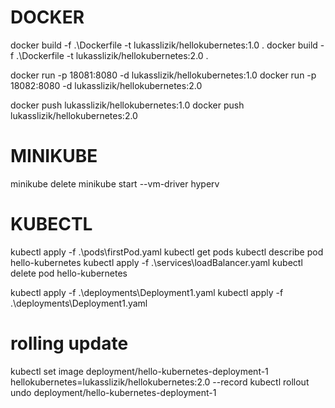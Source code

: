 # DOCKER
docker build -f .\Dockerfile -t lukasslizik/hellokubernetes:1.0 .
docker build -f .\Dockerfile -t lukasslizik/hellokubernetes:2.0 .

docker run -p 18081:8080 -d lukasslizik/hellokubernetes:1.0
docker run -p 18082:8080 -d lukasslizik/hellokubernetes:2.0

docker push lukasslizik/hellokubernetes:1.0
docker push lukasslizik/hellokubernetes:2.0

# MINIKUBE
minikube delete
minikube start --vm-driver hyperv

# KUBECTL
kubectl apply -f .\pods\firstPod.yaml
kubectl get pods
kubectl describe pod hello-kubernetes
kubectl apply -f .\services\loadBalancer.yaml
kubectl delete pod hello-kubernetes

kubectl apply -f .\deployments\Deployment1.yaml
kubectl apply -f .\deployments\Deployment1.yaml

# rolling update
kubectl set image deployment/hello-kubernetes-deployment-1 hellokubernetes=lukasslizik/hellokubernetes:2.0 --record
kubectl rollout undo deployment/hello-kubernetes-deployment-1